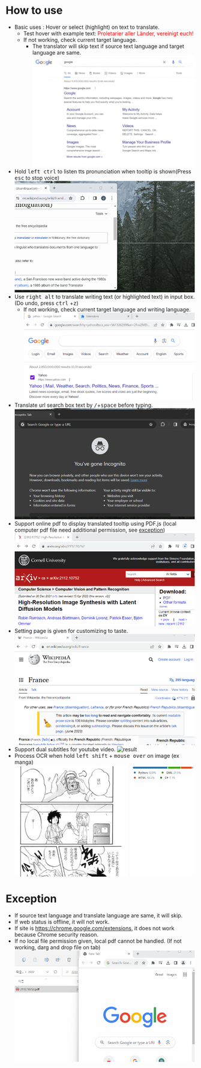 # How to use

- Basic uses : Hover or select (highlight) on text to translate. 
  - Test hover with example text: 
    <font color="red"> Proletarier aller Länder, vereinigt euch! </font>   
  - If not working, check current target language. 
    - The translator will skip text if source text language and target language are same.
![Alt Text](/doc/result_0.gif)
- Hold <kbd>left ctrl</kbd> to listen tts pronunciation when tooltip is shown(Press <kbd>esc</kbd> to stop voice)
![result](/doc/20.gif)
- Use <kbd>right alt</kbd> to translate writing text (or highlighted text) in input box. (Do undo, press <kbd>ctrl</kbd> +<kbd>z</kbd>)
  - If not working, check current target language and writing language.
![result](/doc/11.gif)
- Translate url search box text by <kbd>/</kbd>+<kbd>space</kbd> before typing. 
![result](/doc/21.gif)
- Support online pdf to display translated tooltip using PDF.js (local computer pdf file need additional permission, see [exception](https://github.com/ttop32/MouseTooltipTranslator/blob/main/doc/intro.md#exception))
![result](/doc/12.gif)
- Setting page is given for customizing to taste. 
![result](/doc/14.gif)
- Support dual subtitles for youtube video. 
![result](/doc/16.gif)
- Process OCR when hold <kbd>left shift</kbd> + <kbd>mouse over</kbd> on image (ex manga)
![result](/doc/15.gif)

# Exception

- If source text language and translate language are same, it will skip. 
- If web status is offline, it will not work. 
- If site is <https://chrome.google.com/extensions>, it does not work because Chrome security reason. 
- If no local file permission given, local pdf cannot be handled. (If not working, darg and drop file on tab)
![result](/doc/10.gif)
